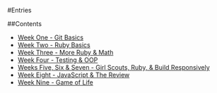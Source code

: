 #Entries

##Contents

* [Week One - Git Basics](week-one.md)
* [Week Two - Ruby Basics](week-two.md)
* [Week Three - More Ruby & Math](week-three.md)
* [Week Four - Testing & OOP](week-four.md)
* [Weeks Five, Six & Seven - Girl Scouts, Ruby, & Build Responsively](weeks-five-six-seven.md)
* [Week Eight - JavaScript & The Review](week-eight.md)
* [Week Nine - Game of Life](week-nine.md)